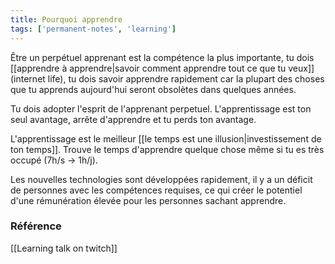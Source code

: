 ```yaml
---
title: Pourquoi apprendre
tags: ['permanent-notes', 'learning']
---
```


Être un perpétuel apprenant est la compétence la plus importante, tu  dois [[apprendre à apprendre|savoir comment apprendre tout ce que tu veux]] (internet life), tu dois savoir apprendre rapidement car la plupart des choses que tu apprends aujourd'hui seront obsolètes dans quelques années.

Tu dois adopter l'esprit de l'apprenant perpetuel. L'apprentissage est ton seul avantage, arrête d'apprendre et tu perds ton avantage.

L'apprentissage est le meilleur [[le temps est une illusion|investissement de ton temps]]. Trouve le temps d'apprendre quelque chose même si tu es très occupé (7h/s -> 1h/j).

Les nouvelles technologies sont développées rapidement, il y a un déficit de personnes avec les compétences requises, ce qui créer le potentiel d'une rémunération élevée pour les personnes sachant apprendre.

### Référence
[[Learning talk on twitch]]